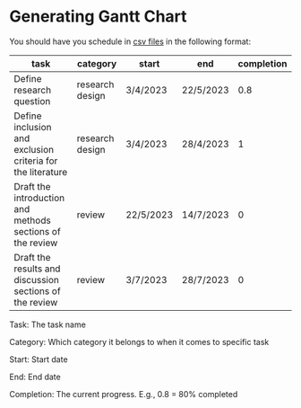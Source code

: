 # Generating Gantt Chart

You should have you schedule in [csv files](./metadata.csv) in the following format:

| task                                                       | category        | start     | end       | completion |
|------------------------------------------------------------|-----------------|-----------|-----------|------------|
| Define research question                                   | research design | 3/4/2023  | 22/5/2023 | 0.8        |
| Define inclusion and exclusion criteria for the literature | research design | 3/4/2023  | 28/4/2023 | 1          |
| Draft the introduction and methods sections of the review  | review          | 22/5/2023 | 14/7/2023 | 0          |
| Draft the results and discussion sections of the review    | review          | 3/7/2023  | 28/7/2023 | 0          |

Task: The task name

Category: Which category it belongs to when it comes to specific task

Start: Start date

End: End date

Completion: The current progress. E.g., 0.8 = 80% completed


